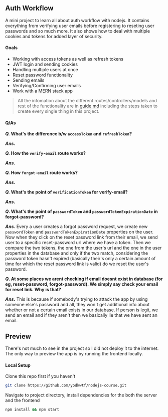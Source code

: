 ## Auth Workflow

A mini project to learn all about auth workflow with nodejs. It contains everything from verifying user emails before registering to reseting user passwords and so much more. It also shows how to deal with multiple cookies and tokens for added layer of security.

#### Goals

- Working with access tokens as well as refresh tokens
- JWT login and sending cookies
- Handling multiple users at once
- Reset password functionality
- Sending emails
- Verifying/Confirming user emails
- Work with a MERN stack app

> All the infomation about the different routes/controllers/models and rest of the functionality are in [guide.md]('/guide.md') including the steps taken to create every single thing in this project.

#### Q/As

**_Q._ What's the difference b/w `accessToken` and `refreshToken`?**

**_Ans._**

**_Q._ How the `verify-email` route works?**

**_Ans._**

**_Q._ How `forgot-email` route works?**

**_Ans._**

**_Q._ What's the point of `verificationToken` for verify-email?**

**_Ans._**

**_Q_. What's the point of `passwordToken` and `passwordTokenExpirationDate` in forgot-password?**

**_Ans._** Every a user creates a forgot password request, we create new `passwordToken` and `passwordTokenExpirationDate` properties on the user. Now when they click on the reset password link from their email, we send user to a specific reset-password url where we have a token. Then we compare the two tokens, the one from the user's url and the one in the user properties in the database and only if the two match, considering the password token hasn't expired (basically their's only a certain amount of time for which the reset password link is valid) do we reset the user's password.

**_Q_. At some places we arent checking if email doesnt exist in database (for eg, reset-password, forgot-password). We simply say check your email for reset link. Why is that?**

**_Ans_.** This is because if somebody's trying to attack the app by using someone else's password and all, they won't get additional info about whether or not a certain email exists in our database. If person is legit, we send an email and if they aren't then we basically lie that we have sent an email.

## Preview

There's not much to see in the project so I did not deploy it to the internet. The only way to preview the app is by running the frontend locally.

#### Local Setup

Clone this repo first if you haven't

```bash
git clone https://github.com/yodkwtf/nodejs-course.git
```

Navigate to project directory, install dependencies for the both the server and the frontend

```bash
npm install && npm start
```
